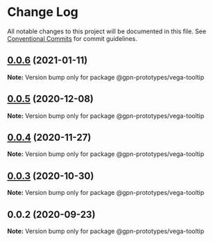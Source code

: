 # Change Log

All notable changes to this project will be documented in this file.
See [Conventional Commits](https://conventionalcommits.org) for commit guidelines.

## [0.0.6](https://github.com/gpn-prototypes/vega-ui/compare/@gpn-prototypes/vega-tooltip@0.0.5...@gpn-prototypes/vega-tooltip@0.0.6) (2021-01-11)

**Note:** Version bump only for package @gpn-prototypes/vega-tooltip





## [0.0.5](https://github.com/gpn-prototypes/vega-ui/compare/@gpn-prototypes/vega-tooltip@0.0.4...@gpn-prototypes/vega-tooltip@0.0.5) (2020-12-08)

**Note:** Version bump only for package @gpn-prototypes/vega-tooltip





## [0.0.4](https://github.com/gpn-prototypes/vega-ui/compare/@gpn-prototypes/vega-tooltip@0.0.3...@gpn-prototypes/vega-tooltip@0.0.4) (2020-11-27)

**Note:** Version bump only for package @gpn-prototypes/vega-tooltip





## [0.0.3](https://github.com/gpn-prototypes/vega-ui/compare/@gpn-prototypes/vega-tooltip@0.0.2...@gpn-prototypes/vega-tooltip@0.0.3) (2020-10-30)

**Note:** Version bump only for package @gpn-prototypes/vega-tooltip





## 0.0.2 (2020-09-23)

**Note:** Version bump only for package @gpn-prototypes/vega-tooltip
